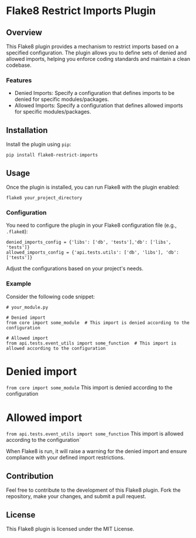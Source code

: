 Flake8 Restrict Imports Plugin
==============================

Overview
--------

This Flake8 plugin provides a mechanism to restrict imports based on a specified configuration. The plugin allows you to define sets of denied and allowed imports, helping you enforce coding standards and maintain a clean codebase.

### Features

-   Denied Imports: Specify a configuration that defines imports to be denied for specific modules/packages.
-   Allowed Imports: Specify a configuration that defines allowed imports for specific modules/packages.

Installation
------------

Install the plugin using `pip`:


`pip install flake8-restrict-imports`

Usage
-----

Once the plugin is installed, you can run Flake8 with the plugin enabled:


`flake8 your_project_directory`

### Configuration

You need to configure the plugin in your Flake8 configuration file (e.g., `.flake8`):


```[flake8]
denied_imports_config = {'libs': ['db', 'tests'],'db': ['libs', 'tests']}
allowed_imports_config = {'api.tests.utils': ['db', 'libs'], 'db': ['tests']}
```

Adjust the configurations based on your project's needs.

### Example

Consider the following code snippet:


```
# your_module.py

# Denied import
from core import some_module  # This import is denied according to the configuration

# Allowed import
from api.tests.event_utils import some_function  # This import is allowed according to the configuration
```

# Denied import
`from core import some_module` This import is denied according to the configuration

# Allowed import
`from api.tests.event_utils import some_function` This import is allowed according to the configuration`

When Flake8 is run, it will raise a warning for the denied import and ensure compliance with your defined import restrictions.

Contribution
------------

Feel free to contribute to the development of this Flake8 plugin. Fork the repository, make your changes, and submit a pull request.

License
-------

This Flake8 plugin is licensed under the MIT License.
